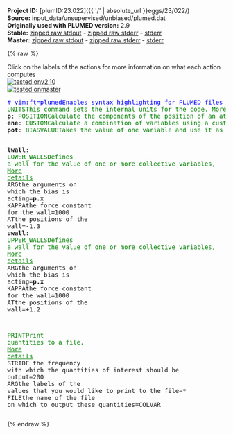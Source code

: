 **Project ID:** [plumID:23.022]({{ '/' | absolute_url }}eggs/23/022/)  
**Source:** input_data/unsupervised/unbiased/plumed.dat  
**Originally used with PLUMED version:** 2.9  
**Stable:** [zipped raw stdout](plumed.dat.plumed.stdout.txt.zip) - [zipped raw stderr](plumed.dat.plumed.stderr.txt.zip) - [stderr](plumed.dat.plumed.stderr)  
**Master:** [zipped raw stdout](plumed.dat.plumed_master.stdout.txt.zip) - [zipped raw stderr](plumed.dat.plumed_master.stderr.txt.zip) - [stderr](plumed.dat.plumed_master.stderr)  

{% raw %}
<div class="plumedpreheader">
<div class="headerInfo" id="value_details_data/input_data/unsupervised/unbiased/plumed.dat"> Click on the labels of the actions for more information on what each action computes </div>
<div class="containerBadge">
<div class="headerBadge"><a href="plumed.dat.plumed.stderr"><img src="https://img.shields.io/badge/v2.10-passing-green.svg" alt="tested onv2.10" /></a></div>
<div class="headerBadge"><a href="plumed.dat.plumed_master.stderr"><img src="https://img.shields.io/badge/master-passing-green.svg" alt="tested onmaster" /></a></div>
</div>
</div>
<pre class="plumedlisting">
<span class="plumedtooltip" style="color:blue"># vim:ft=plumed<span class="right">Enables syntax highlighting for PLUMED files in vim. See <a href="https://www.plumed.org/doc-master/user-doc/html/vim">here for more details. </a><i></i></span></span>
<span class="plumedtooltip" style="color:green">UNITS<span class="right">This command sets the internal units for the code. <a href="https://www.plumed.org/doc-master/user-doc/html/UNITS" style="color:green">More details</a><i></i></span></span> <span class="plumedtooltip">NATURAL<span class="right"> use natural units<i></i></span></span>
<span style="display:none;" id="data/input_data/unsupervised/unbiased/plumed.dat">The UNITS action with label <b></b> calculates something</span><b name="data/input_data/unsupervised/unbiased/plumed.datp" onclick='showPath("data/input_data/unsupervised/unbiased/plumed.dat","data/input_data/unsupervised/unbiased/plumed.datp","data/input_data/unsupervised/unbiased/plumed.datp","brown")'>p</b>: <span class="plumedtooltip" style="color:green">POSITION<span class="right">Calculate the components of the position of an atom or atoms. <a href="https://www.plumed.org/doc-master/user-doc/html/POSITION" style="color:green">More details</a><i></i></span></span> <span class="plumedtooltip">ATOM<span class="right">the atom number<i></i></span></span>=1
<span style="display:none;" id="data/input_data/unsupervised/unbiased/plumed.datp">The POSITION action with label <b>p</b> calculates the following quantities:<table  align="center" frame="void" width="95%" cellpadding="5%"><tr><td width="5%"><b> Quantity </b>  </td><td><b> Description </b> </td></tr><tr><td width="5%">p.x</td><td>the x-component of the atom position</td></tr><tr><td width="5%">p.y</td><td>the y-component of the atom position</td></tr><tr><td width="5%">p.z</td><td>the z-component of the atom position</td></tr></table></span><b name="data/input_data/unsupervised/unbiased/plumed.datene" onclick='showPath("data/input_data/unsupervised/unbiased/plumed.dat","data/input_data/unsupervised/unbiased/plumed.datene","data/input_data/unsupervised/unbiased/plumed.datene","brown")'>ene</b>: <span class="plumedtooltip" style="color:green">CUSTOM<span class="right">Calculate a combination of variables using a custom expression. <a href="https://www.plumed.org/doc-master/user-doc/html/CUSTOM" style="color:green">More details</a><i></i></span></span> <span class="plumedtooltip">ARG<span class="right">the values input to this function<i></i></span></span>=<b name="data/input_data/unsupervised/unbiased/plumed.datp">p.x</b>,<b name="data/input_data/unsupervised/unbiased/plumed.datp">p.y</b> <span class="plumedtooltip">PERIODIC<span class="right">if the output of your function is periodic then you should specify the periodicity of the function<i></i></span></span>=NO <span class="plumedtooltip">FUNC<span class="right">the function you wish to evaluate<i></i></span></span>=0.15*(146.7-280*exp(-15*(x-1)^2+0*(x-1)*(y-0)-10*(y-0)^2)-170*exp(-1*(x-0.2)^2+0*(x-0)*(y-0.5)-10*(y-0.5)^2)-170*exp(-6.5*(x+0.5)^2+11*(x+0.5)*(y-1.5)-6.5*(y-1.5)^2)+15*exp(0.7*(x+1)^2+0.6*(x+1)*(y-1)+0.7*(y-1)^2))
<span style="display:none;" id="data/input_data/unsupervised/unbiased/plumed.datene">The CUSTOM action with label <b>ene</b> calculates the following quantities:<table  align="center" frame="void" width="95%" cellpadding="5%"><tr><td width="5%"><b> Quantity </b>  </td><td><b> Description </b> </td></tr><tr><td width="5%">ene.value</td><td>an arbitrary function</td></tr></table></span><b name="data/input_data/unsupervised/unbiased/plumed.datpot" onclick='showPath("data/input_data/unsupervised/unbiased/plumed.dat","data/input_data/unsupervised/unbiased/plumed.datpot","data/input_data/unsupervised/unbiased/plumed.datpot","brown")'>pot</b>: <span class="plumedtooltip" style="color:green">BIASVALUE<span class="right">Takes the value of one variable and use it as a bias <a href="https://www.plumed.org/doc-master/user-doc/html/BIASVALUE" style="color:green">More details</a><i></i></span></span> <span class="plumedtooltip">ARG<span class="right">the labels of the scalar/vector arguments whose values will be used as a bias on the system<i></i></span></span>=<b name="data/input_data/unsupervised/unbiased/plumed.datene">ene</b>

<span style="display:none;" id="data/input_data/unsupervised/unbiased/plumed.datpot">The BIASVALUE action with label <b>pot</b> calculates the following quantities:<table  align="center" frame="void" width="95%" cellpadding="5%"><tr><td width="5%"><b> Quantity </b>  </td><td><b> Description </b> </td></tr><tr><td width="5%">pot.bias</td><td>the instantaneous value of the bias potential</td></tr><tr><td width="5%">pot._bias</td><td>one or multiple instances of this quantity can be referenced elsewhere in the input file</td></tr></table></span><b name="data/input_data/unsupervised/unbiased/plumed.datlwall" onclick='showPath("data/input_data/unsupervised/unbiased/plumed.dat","data/input_data/unsupervised/unbiased/plumed.datlwall","data/input_data/unsupervised/unbiased/plumed.datlwall","brown")'>lwall</b>: <span class="plumedtooltip" style="color:green">LOWER_WALLS<span class="right">Defines a wall for the value of one or more collective variables, <a href="https://www.plumed.org/doc-master/user-doc/html/LOWER_WALLS" style="color:green">More details</a><i></i></span></span> <span class="plumedtooltip">ARG<span class="right">the arguments on which the bias is acting<i></i></span></span>=<b name="data/input_data/unsupervised/unbiased/plumed.datp">p.x</b> <span class="plumedtooltip">KAPPA<span class="right">the force constant for the wall<i></i></span></span>=1000 <span class="plumedtooltip">AT<span class="right">the positions of the wall<i></i></span></span>=-1.3
<span style="display:none;" id="data/input_data/unsupervised/unbiased/plumed.datlwall">The LOWER_WALLS action with label <b>lwall</b> calculates the following quantities:<table  align="center" frame="void" width="95%" cellpadding="5%"><tr><td width="5%"><b> Quantity </b>  </td><td><b> Description </b> </td></tr><tr><td width="5%">lwall.bias</td><td>the instantaneous value of the bias potential</td></tr><tr><td width="5%">lwall.force2</td><td>the instantaneous value of the squared force due to this bias potential</td></tr></table></span><b name="data/input_data/unsupervised/unbiased/plumed.datuwall" onclick='showPath("data/input_data/unsupervised/unbiased/plumed.dat","data/input_data/unsupervised/unbiased/plumed.datuwall","data/input_data/unsupervised/unbiased/plumed.datuwall","brown")'>uwall</b>: <span class="plumedtooltip" style="color:green">UPPER_WALLS<span class="right">Defines a wall for the value of one or more collective variables, <a href="https://www.plumed.org/doc-master/user-doc/html/UPPER_WALLS" style="color:green">More details</a><i></i></span></span> <span class="plumedtooltip">ARG<span class="right">the arguments on which the bias is acting<i></i></span></span>=<b name="data/input_data/unsupervised/unbiased/plumed.datp">p.x</b> <span class="plumedtooltip">KAPPA<span class="right">the force constant for the wall<i></i></span></span>=1000 <span class="plumedtooltip">AT<span class="right">the positions of the wall<i></i></span></span>=+1.2

<span style="display:none;" id="data/input_data/unsupervised/unbiased/plumed.datuwall">The UPPER_WALLS action with label <b>uwall</b> calculates the following quantities:<table  align="center" frame="void" width="95%" cellpadding="5%"><tr><td width="5%"><b> Quantity </b>  </td><td><b> Description </b> </td></tr><tr><td width="5%">uwall.bias</td><td>the instantaneous value of the bias potential</td></tr><tr><td width="5%">uwall.force2</td><td>the instantaneous value of the squared force due to this bias potential</td></tr></table></span><span class="plumedtooltip" style="color:green">PRINT<span class="right">Print quantities to a file. <a href="https://www.plumed.org/doc-master/user-doc/html/PRINT" style="color:green">More details</a><i></i></span></span> <span class="plumedtooltip">STRIDE<span class="right"> the frequency with which the quantities of interest should be output<i></i></span></span>=200 <span class="plumedtooltip">ARG<span class="right">the labels of the values that you would like to print to the file<i></i></span></span>=* <span class="plumedtooltip">FILE<span class="right">the name of the file on which to output these quantities<i></i></span></span>=COLVAR
</pre>
{% endraw %}
